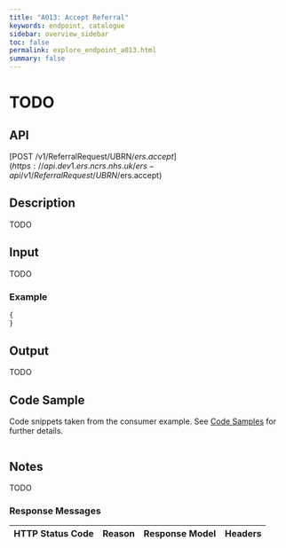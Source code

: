 ```yaml
---
title: "A013: Accept Referral"
keywords: endpoint, catalogue
sidebar: overview_sidebar
toc: false
permalink: explore_endpoint_a013.html
summary: false
---
```


# TODO

## API
[POST /v1/ReferralRequest/UBRN/$ers.accept](https://api.dev1.ers.ncrs.nhs.uk/ers-api/v1/ReferralRequest/UBRN/$ers.accept)

## Description
TODO

## Input
TODO

### Example
```javascript
{
}
```

## Output
TODO

## Code Sample
Code snippets taken from the consumer example. See [Code Samples](https://developer.nhs.uk/library/systems/e-rs/ecosystem/develop/code/) for further details.

```javascript
```

## Notes
TODO

### Response Messages
HTTP Status Code | Reason | Response Model | Headers
---------------- | ------ | -------------- | -------
